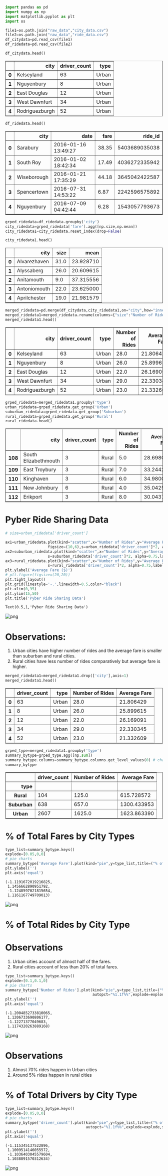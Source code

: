 

```python
import pandas as pd
import numpy as np
import matplotlib.pyplot as plt
import os
```


```python
file1=os.path.join("raw_data","city_data.csv")
file2=os.path.join("raw_data","ride_data.csv")
df_citydata=pd.read_csv(file1)
df_ridedata=pd.read_csv(file2)
```


```python
df_citydata.head()
```




<div>
<style scoped>
    .dataframe tbody tr th:only-of-type {
        vertical-align: middle;
    }

    .dataframe tbody tr th {
        vertical-align: top;
    }

    .dataframe thead th {
        text-align: right;
    }
</style>
<table border="1" class="dataframe">
  <thead>
    <tr style="text-align: right;">
      <th></th>
      <th>city</th>
      <th>driver_count</th>
      <th>type</th>
    </tr>
  </thead>
  <tbody>
    <tr>
      <th>0</th>
      <td>Kelseyland</td>
      <td>63</td>
      <td>Urban</td>
    </tr>
    <tr>
      <th>1</th>
      <td>Nguyenbury</td>
      <td>8</td>
      <td>Urban</td>
    </tr>
    <tr>
      <th>2</th>
      <td>East Douglas</td>
      <td>12</td>
      <td>Urban</td>
    </tr>
    <tr>
      <th>3</th>
      <td>West Dawnfurt</td>
      <td>34</td>
      <td>Urban</td>
    </tr>
    <tr>
      <th>4</th>
      <td>Rodriguezburgh</td>
      <td>52</td>
      <td>Urban</td>
    </tr>
  </tbody>
</table>
</div>




```python
df_ridedata.head()
```




<div>
<style scoped>
    .dataframe tbody tr th:only-of-type {
        vertical-align: middle;
    }

    .dataframe tbody tr th {
        vertical-align: top;
    }

    .dataframe thead th {
        text-align: right;
    }
</style>
<table border="1" class="dataframe">
  <thead>
    <tr style="text-align: right;">
      <th></th>
      <th>city</th>
      <th>date</th>
      <th>fare</th>
      <th>ride_id</th>
    </tr>
  </thead>
  <tbody>
    <tr>
      <th>0</th>
      <td>Sarabury</td>
      <td>2016-01-16 13:49:27</td>
      <td>38.35</td>
      <td>5403689035038</td>
    </tr>
    <tr>
      <th>1</th>
      <td>South Roy</td>
      <td>2016-01-02 18:42:34</td>
      <td>17.49</td>
      <td>4036272335942</td>
    </tr>
    <tr>
      <th>2</th>
      <td>Wiseborough</td>
      <td>2016-01-21 17:35:29</td>
      <td>44.18</td>
      <td>3645042422587</td>
    </tr>
    <tr>
      <th>3</th>
      <td>Spencertown</td>
      <td>2016-07-31 14:53:22</td>
      <td>6.87</td>
      <td>2242596575892</td>
    </tr>
    <tr>
      <th>4</th>
      <td>Nguyenbury</td>
      <td>2016-07-09 04:42:44</td>
      <td>6.28</td>
      <td>1543057793673</td>
    </tr>
  </tbody>
</table>
</div>




```python
grped_ridedata=df_ridedata.groupby('city')
city_ridedata=grped_ridedata['fare'].agg([np.size,np.mean])
city_ridedata1=city_ridedata.reset_index(drop=False)
```


```python
city_ridedata1.head()
```




<div>
<style scoped>
    .dataframe tbody tr th:only-of-type {
        vertical-align: middle;
    }

    .dataframe tbody tr th {
        vertical-align: top;
    }

    .dataframe thead th {
        text-align: right;
    }
</style>
<table border="1" class="dataframe">
  <thead>
    <tr style="text-align: right;">
      <th></th>
      <th>city</th>
      <th>size</th>
      <th>mean</th>
    </tr>
  </thead>
  <tbody>
    <tr>
      <th>0</th>
      <td>Alvarezhaven</td>
      <td>31.0</td>
      <td>23.928710</td>
    </tr>
    <tr>
      <th>1</th>
      <td>Alyssaberg</td>
      <td>26.0</td>
      <td>20.609615</td>
    </tr>
    <tr>
      <th>2</th>
      <td>Anitamouth</td>
      <td>9.0</td>
      <td>37.315556</td>
    </tr>
    <tr>
      <th>3</th>
      <td>Antoniomouth</td>
      <td>22.0</td>
      <td>23.625000</td>
    </tr>
    <tr>
      <th>4</th>
      <td>Aprilchester</td>
      <td>19.0</td>
      <td>21.981579</td>
    </tr>
  </tbody>
</table>
</div>




```python
merged_ridedata=pd.merge(df_citydata,city_ridedata1,on="city",how="inner")
merged_ridedata1=merged_ridedata.rename(columns={"size":"Number of Rides","mean":"Average Fare"})
merged_ridedata1.head()
```




<div>
<style scoped>
    .dataframe tbody tr th:only-of-type {
        vertical-align: middle;
    }

    .dataframe tbody tr th {
        vertical-align: top;
    }

    .dataframe thead th {
        text-align: right;
    }
</style>
<table border="1" class="dataframe">
  <thead>
    <tr style="text-align: right;">
      <th></th>
      <th>city</th>
      <th>driver_count</th>
      <th>type</th>
      <th>Number of Rides</th>
      <th>Average Fare</th>
    </tr>
  </thead>
  <tbody>
    <tr>
      <th>0</th>
      <td>Kelseyland</td>
      <td>63</td>
      <td>Urban</td>
      <td>28.0</td>
      <td>21.806429</td>
    </tr>
    <tr>
      <th>1</th>
      <td>Nguyenbury</td>
      <td>8</td>
      <td>Urban</td>
      <td>26.0</td>
      <td>25.899615</td>
    </tr>
    <tr>
      <th>2</th>
      <td>East Douglas</td>
      <td>12</td>
      <td>Urban</td>
      <td>22.0</td>
      <td>26.169091</td>
    </tr>
    <tr>
      <th>3</th>
      <td>West Dawnfurt</td>
      <td>34</td>
      <td>Urban</td>
      <td>29.0</td>
      <td>22.330345</td>
    </tr>
    <tr>
      <th>4</th>
      <td>Rodriguezburgh</td>
      <td>52</td>
      <td>Urban</td>
      <td>23.0</td>
      <td>21.332609</td>
    </tr>
  </tbody>
</table>
</div>




```python
grped_ridedata=merged_ridedata1.groupby('type')
urban_ridedata=grped_ridedata.get_group('Urban')
suburban_ridedata=grped_ridedata.get_group('Suburban')
rural_ridedata=grped_ridedata.get_group('Rural')
rural_ridedata.head()
```




<div>
<style scoped>
    .dataframe tbody tr th:only-of-type {
        vertical-align: middle;
    }

    .dataframe tbody tr th {
        vertical-align: top;
    }

    .dataframe thead th {
        text-align: right;
    }
</style>
<table border="1" class="dataframe">
  <thead>
    <tr style="text-align: right;">
      <th></th>
      <th>city</th>
      <th>driver_count</th>
      <th>type</th>
      <th>Number of Rides</th>
      <th>Average Fare</th>
    </tr>
  </thead>
  <tbody>
    <tr>
      <th>108</th>
      <td>South Elizabethmouth</td>
      <td>3</td>
      <td>Rural</td>
      <td>5.0</td>
      <td>28.698000</td>
    </tr>
    <tr>
      <th>109</th>
      <td>East Troybury</td>
      <td>3</td>
      <td>Rural</td>
      <td>7.0</td>
      <td>33.244286</td>
    </tr>
    <tr>
      <th>110</th>
      <td>Kinghaven</td>
      <td>3</td>
      <td>Rural</td>
      <td>6.0</td>
      <td>34.980000</td>
    </tr>
    <tr>
      <th>111</th>
      <td>New Johnbury</td>
      <td>6</td>
      <td>Rural</td>
      <td>4.0</td>
      <td>35.042500</td>
    </tr>
    <tr>
      <th>112</th>
      <td>Erikport</td>
      <td>3</td>
      <td>Rural</td>
      <td>8.0</td>
      <td>30.043750</td>
    </tr>
  </tbody>
</table>
</div>



# Pyber Ride Sharing Data


```python
# size=urban_ridedata['driver_count']

ax1=urban_ridedata.plot(kind="scatter",x="Number of Rides",y="Average Fare",marker="o",color="red",edgecolors="black",
                   figsize=(10,6),s=urban_ridedata['driver_count']*2, alpha=0.75,label="Urban")
ax2=suburban_ridedata.plot(kind="scatter",x="Number of Rides",y="Average Fare",marker="o",color="blue",edgecolors="black",
                   s=suburban_ridedata['driver_count']*2, alpha=0.75,label="Suburban",ax=ax1)
ax3=rural_ridedata.plot(kind="scatter",x="Number of Rides",y="Average Fare",marker="o",color="yellow",edgecolors="black",
                   s=rural_ridedata['driver_count']*2, alpha=0.75,label="Rural",ax=ax1)
plt.ylabel('Average Fare ($)')
# plt.figure(figsize=(20,20))
plt.tight_layout()
plt.grid(linestyle='-.',linewidth=0.5,color="black")
plt.xlim(0,35)
plt.ylim(15,50)
plt.title('Pyber Ride Sharing Data')
```




    Text(0.5,1,'Pyber Ride Sharing Data')




![png](output_9_1.png)


# Observations:
1. Urban cities have higher number of rides and the average fare is smaller than suburban and rural cities.
2. Rural cities have less number of rides comparatively but average fare is higher.


```python
merged_ridedata1=merged_ridedata1.drop(['city'],axis=1)
merged_ridedata1.head()
```




<div>
<style scoped>
    .dataframe tbody tr th:only-of-type {
        vertical-align: middle;
    }

    .dataframe tbody tr th {
        vertical-align: top;
    }

    .dataframe thead th {
        text-align: right;
    }
</style>
<table border="1" class="dataframe">
  <thead>
    <tr style="text-align: right;">
      <th></th>
      <th>driver_count</th>
      <th>type</th>
      <th>Number of Rides</th>
      <th>Average Fare</th>
    </tr>
  </thead>
  <tbody>
    <tr>
      <th>0</th>
      <td>63</td>
      <td>Urban</td>
      <td>28.0</td>
      <td>21.806429</td>
    </tr>
    <tr>
      <th>1</th>
      <td>8</td>
      <td>Urban</td>
      <td>26.0</td>
      <td>25.899615</td>
    </tr>
    <tr>
      <th>2</th>
      <td>12</td>
      <td>Urban</td>
      <td>22.0</td>
      <td>26.169091</td>
    </tr>
    <tr>
      <th>3</th>
      <td>34</td>
      <td>Urban</td>
      <td>29.0</td>
      <td>22.330345</td>
    </tr>
    <tr>
      <th>4</th>
      <td>52</td>
      <td>Urban</td>
      <td>23.0</td>
      <td>21.332609</td>
    </tr>
  </tbody>
</table>
</div>




```python
grped_type=merged_ridedata1.groupby('type')
summary_bytype=grped_type.agg([np.sum])
summary_bytype.columns=summary_bytype.columns.get_level_values(0) # change col name from multilevel to single level
summary_bytype

```




<div>
<style scoped>
    .dataframe tbody tr th:only-of-type {
        vertical-align: middle;
    }

    .dataframe tbody tr th {
        vertical-align: top;
    }

    .dataframe thead th {
        text-align: right;
    }
</style>
<table border="1" class="dataframe">
  <thead>
    <tr style="text-align: right;">
      <th></th>
      <th>driver_count</th>
      <th>Number of Rides</th>
      <th>Average Fare</th>
    </tr>
    <tr>
      <th>type</th>
      <th></th>
      <th></th>
      <th></th>
    </tr>
  </thead>
  <tbody>
    <tr>
      <th>Rural</th>
      <td>104</td>
      <td>125.0</td>
      <td>615.728572</td>
    </tr>
    <tr>
      <th>Suburban</th>
      <td>638</td>
      <td>657.0</td>
      <td>1300.433953</td>
    </tr>
    <tr>
      <th>Urban</th>
      <td>2607</td>
      <td>1625.0</td>
      <td>1623.863390</td>
    </tr>
  </tbody>
</table>
</div>



# % of Total Fares by City Types


```python
type_list=summary_bytype.keys()
explode=[0.05,0,0]
# pie charts
summary_bytype['Average Fare'].plot(kind="pie",y=type_list,title=("% of Total Fares by City Types"),autopct="%1.1f%%",explode=explode)
plt.ylabel('')
plt.axis('equal')
```




    (-1.1191672019216825,
     1.1456662890951792,
     -1.1248597021815654,
     1.1161167749709013)




![png](output_14_1.png)


# % of Total Rides by City Type

# Observations
1. Urban cities account of almost half of the fares.
2. Rural cities account of less than 20% of total fares.


```python
type_list=summary_bytype.keys()
explode=[0.1,0.1,0]
# pie charts
summary_bytype['Number of Rides'].plot(kind="pie",y=type_list,title=("% of Total Rides by City Types"),
                                       autopct="%1.1f%%",explode=explode,startangle=140,shadow=True)
plt.ylabel('')
plt.axis('equal')
```




    (-1.2004852733810065,
     1.1206733690806177,
     -1.12271377049683,
     1.1174320263889168)




![png](output_17_1.png)


# Observations
1. Almost 70% rides happen in Urban cities
2. Around 5% rides happen in rural cities

# % of Total Drivers by City Type


```python
type_list=summary_bytype.keys()
explode=[0.05,0,0]
# pie charts
summary_bytype['driver_count'].plot(kind="pie",y=type_list,title=("% of Total Drivers by City Types"),
                                    autopct="%1.1f%%",explode=explode,startangle=140,shadow=True)
plt.ylabel('')
plt.axis('equal')
```




    (-1.115345137522896,
     1.1009514146055572,
     -1.1036403045579604,
     1.1038891570312634)




![png](output_20_1.png)

